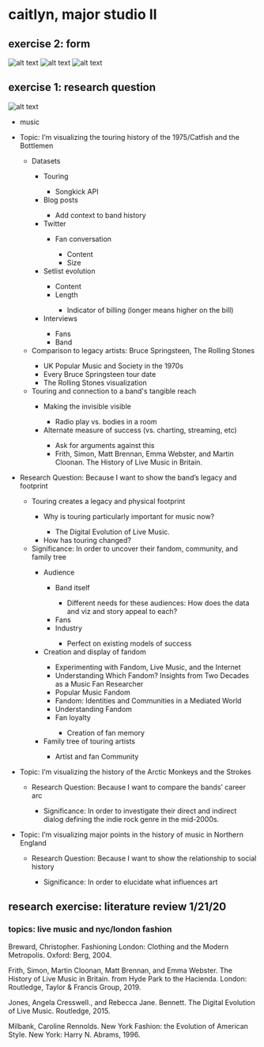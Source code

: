 # caitlyn, major studio II

## exercise 2: form 

![alt text](mind-map.png "mind map")
![alt text](mind-map.png "mind map")
![alt text](mind-map.png "mind map")

## exercise 1: research question

![alt text](mind-map.png "mind map")

<ul>
  <li>music</li>
</ul>
<ul>
  <li>Topic: I’m visualizing the touring history of the 1975/Catfish and the Bottlemen
</li>
  <ul>
    <li>Datasets</li>
    <ul>
      <li>Touring</li>
      <ul>
        <li>Songkick API</li>
      </ul>
      <li>Blog posts</li>
      <ul>
        <li>Add context to band history</li>
      </ul>
      <li>Twitter</li>
      <ul>
        <li>Fan conversation</li>
        <ul>
          <li>Content</li>
          <li>Size</li>
        </ul>
      </ul>
      <li>Setlist evolution</li>
      <ul>
        <li>Content</li>
        <li>Length</li>
        <ul>
          <li>Indicator of billing (longer means higher on the bill)</li>
        </ul>
      </ul>
      <li>Interviews</li>
      <ul>
        <li>Fans</li>
        <li>Band</li>
      </ul>
    </ul>
    <li>Comparison to legacy artists: Bruce Springsteen, The Rolling Stones</li>
    <ul>
      <li>UK Popular Music and Society in the 1970s</li>
      <li>Every Bruce Springsteen tour date</li>
      <li>The Rolling Stones visualization</li>
    </ul>
    <li>Touring and connection to a band's tangible reach</li>
    <ul>
      <li>Making the invisible visible</li>
      <ul>
        <li>Radio play vs. bodies in a room</li>
      </ul>
      <li>Alternate measure of success (vs. charting, streaming, etc)</li>
      <ul>
        <li>Ask for arguments against this</li>
        <li>Frith, Simon, Matt Brennan, Emma Webster, and Martin Cloonan. The History of Live Music in Britain.</li>
      </ul>
    </ul>
  </ul>
</ul>
<ul>
  <li>Research Question: Because I want to show the band’s legacy and footprint</li>
  <ul>
    <li>Touring creates a legacy and physical footprint</li>
    <ul>
      <li>Why is touring particularly important for music now?</li>
      <ul>
        <li>The Digital Evolution of Live Music.</li>
      </ul>
      <li>How has touring changed?</li>
    </ul>
    <li>Significance: In order to uncover their fandom, community, and family tree</li>
    <ul>
      <li>Audience</li>
      <ul>
        <li>Band itself</li>
        <ul>
          <li>Different needs for these audiences: How does the data and viz and story appeal to each?</li>
        </ul>
        <li>Fans</li>
        <li>Industry</li>
        <ul>
          <li>Perfect on existing models of success</li>
        </ul>
      </ul>
      <li>Creation and display of fandom</li>
      <ul>
        <li>Experimenting with Fandom, Live Music, and the Internet</li>
        <li>Understanding Which Fandom? Insights from Two Decades as a Music Fan Researcher</li>
        <li>Popular Music Fandom</li>
        <li>Fandom: Identities and Communities in a Mediated World</li>
        <li>Understanding Fandom</li>
        <li>Fan loyalty</li>
        <ul>
          <li>Creation of fan memory</li>
        </ul>
      </ul>
      <li>Family tree of touring artists</li>
      <ul>
        <li>Artist and fan Community</li>
      </ul>
    </ul>
  </ul>
</ul>
<ul>
  <li>Topic: I’m visualizing the history of the Arctic Monkeys and the Strokes
</li>
  <ul>
    <li>Research Question: Because I want to compare the bands’ career arc</li>
    <ul>
      <li>Significance: In order to investigate their direct and indirect dialog defining the indie rock genre in the mid-2000s.</li>
    </ul>
  </ul>
</ul>
<ul>
  <li>Topic: I’m visualizing major points in the history of music in Northern England</li>
  <ul>
    <li>Research Question: Because I want to show the relationship to social history</li>
    <ul>
      <li>Significance: In order to elucidate what influences art</li>
    </ul>
  </ul>
</ul>

## research exercise: literature review 1/21/20
### topics: live music and nyc/london fashion

Breward, Christopher. Fashioning London: Clothing and the Modern Metropolis. Oxford: Berg, 2004.

Frith, Simon, Martin Cloonan, Matt Brennan, and Emma Webster. The History of Live Music in Britain. from Hyde Park to the Hacienda. London: Routledge, Taylor & Francis Group, 2019.

Jones, Angela Cresswell., and Rebecca Jane. Bennett. The Digital Evolution of Live Music. Routledge, 2015.

Milbank, Caroline Rennolds. New York Fashion: the Evolution of American Style. New York: Harry N. Abrams, 1996.
